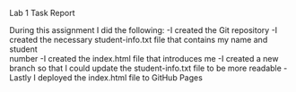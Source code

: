 Lab 1 Task Report

During this assignment I did the following: 
-I created the Git repository
-I created the necessary student-info.txt file that contains my name and student  
number 
-I created the index.html file that introduces me 
-I created a new branch so that I could update the student-info.txt file to be more readable
-Lastly I deployed the index.html file to GitHub Pages 
